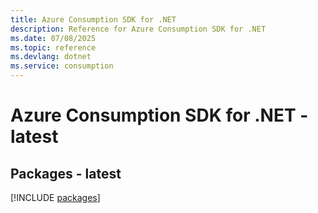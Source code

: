 ```yaml
---
title: Azure Consumption SDK for .NET
description: Reference for Azure Consumption SDK for .NET
ms.date: 07/08/2025
ms.topic: reference
ms.devlang: dotnet
ms.service: consumption
---
```

# Azure Consumption SDK for .NET - latest
## Packages - latest
[!INCLUDE [packages](consumption-index.md)]